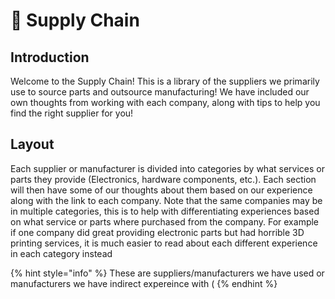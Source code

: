 # 🚚 Supply Chain

## Introduction

Welcome to the Supply Chain! This is a library of the suppliers we primarily use to source parts and outsource manufacturing! We have included our own thoughts from working with each company, along with tips to help you find the right supplier for you!



## Layout

Each supplier or manufacturer is divided into categories by what services or parts they provide (Electronics, hardware components, etc.). Each section will then have some of our thoughts about them based on our experience along with the link to each company. Note that the same companies may be in multiple categories, this is to help with differentiating experiences based on what service or parts where purchased from the company. For example if one company did great providing electronic parts but had horrible 3D printing services, it is much easier to read about each different experience in each category instead&#x20;

{% hint style="info" %}
These are suppliers/manufacturers we have used or manufacturers we have indirect expereince with (
{% endhint %}
